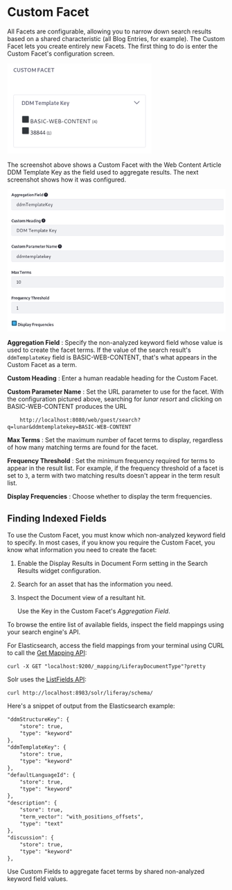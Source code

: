 # Custom Facet [](id=custom-facet)

All Facets are configurable, allowing you to narrow down search results based on
a shared characteristic (all Blog Entries, for example). The Custom Facet lets
you create entirely new Facets. The first thing to do is enter the Custom
Facet's configuration screen.

![Figure 1: Custom Facets must be configured first.](../../../images/search-custom-facet-ddmTemplateKey.png)

The screenshot above shows a Custom Facet with the Web Content Article DDM
Template Key as the field used to aggregate results. The next screenshot shows
how it was configured.

![Figure 2: Configure a Custom Facet in no time.](../../../images/search-custom-facet-config.png)

**Aggregation Field**
: Specify the non-analyzed keyword field whose value is used to create the facet
terms. If the value of the search result's `ddmTemplateKey` field is
BASIC-WEB-CONTENT, that's what appears in the Custom Facet as a term.

**Custom Heading**
: Enter a human readable heading for the Custom Facet. 

**Custom Parameter Name**
: Set the URL parameter to use for the facet. With the configuration pictured
above, searching for *lunar resort* and clicking on BASIC-WEB-CONTENT produces the
URL

        http://localhost:8080/web/guest/search?q=lunar&ddmtemplatekey=BASIC-WEB-CONTENT

**Max Terms**
: Set the maximum number of facet terms to display, regardless of how
many matching terms are found for the facet.

**Frequency Threshold**
: Set the minimum frequency required for terms to appear in the result list. For
example, if the frequency threshold of a facet is set to `3`, a term with two
matching results doesn't appear in the term result list.

**Display Frequencies**
: Choose whether to display the term frequencies.

## Finding Indexed Fields [](id=finding-indexed-fields)

To use the Custom Facet, you must know which non-analyzed keyword field to
specify. In most cases, if you know you require the Custom Facet, you know what
information you need to create the facet: 

1.  Enable the Display Results in Document Form setting in the Search Results
    widget configuration.

2.  Search for an asset that has the information you need.

3.  Inspect the Document view of a resultant hit. 

    Use the Key in the Custom Facet's *Aggregation Field*.

To browse the entire list of available fields, inspect the field mappings using
your search engine's API. 

For Elasticsearch, access the field mappings from your terminal using CURL to
call the [Get Mapping API](https://www.elastic.co/guide/en/elasticsearch/reference/6.5/indices-get-mapping.html):

    curl -X GET "localhost:9200/_mapping/LiferayDocumentType"?pretty

Solr uses the [ListFields API](https://lucene.apache.org/solr/guide/6_6/schema-api.html#SchemaAPI-ListFields):

    curl http://localhost:8983/solr/liferay/schema/

Here's a snippet of output from the Elasticsearch example:

    "ddmStructureKey": {
        "store": true,
        "type": "keyword"
    },
    "ddmTemplateKey": {
        "store": true,
        "type": "keyword"
    },
    "defaultLanguageId": {
        "store": true,
        "type": "keyword"
    },
    "description": {
        "store": true,
        "term_vector": "with_positions_offsets",
        "type": "text"
    },
    "discussion": {
        "store": true,
        "type": "keyword"
    },


Use Custom Fields to aggregate facet terms by shared non-analyzed keyword
field values.

<!-- Extract the type mappings file from your bundle's search engine adapter:

1.  From `[Liferay Home]/osgi/portal`, use an archive tool to open
    
        com.liferay.portal.search.elasticsearch6.impl.jar

2. Extract `META-INF/mappings/liferay-type-mappings/json` to a local folder and
   open it.

If you're using Solr, open it's JAR from `Liferay Home]/osgi/marketplace`, and
extract its `schema.xml` file.

Here's a snippet of `liferay-type-mappings.json` with some keyword fields:

    "ddmStructureKey": {
        "store": true,
        "type": "keyword"
    },
    "ddmTemplateKey": {
        "store": true,
        "type": "keyword"
    },
    "defaultLanguageId": {
        "store": true,
        "type": "keyword"
    },
    "description": {
        "store": true,
        "term_vector": "with_positions_offsets",
        "type": "text"
    },
    "discussion": {
        "store": true,
        "type": "keyword"
    },

